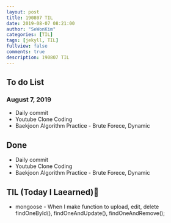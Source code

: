 ```yaml
---
layout: post
title: 190807 TIL
date: 2019-08-07 08:21:00
author: "SeWonKim"
categories: [TIL]
tags: [jekyll, TIL]
fullview: false
comments: true
description: 190807 TIL
---
```



## To do List 
### August 7, 2019
* Daily commit
* Youtube Clone Coding
* Baekjoon Algorithm Practice - Brute Forece, Dynamic


## Done 
* Daily commit
* Youtube Clone Coding
* Baekjoon Algorithm Practice - Brute Forece, Dynamic


## TIL (Today I Laearned)🤔
* mongoose - When I make function to upload, edit, delete    
findOneById(), findOneAndUpdate(), findOneAndRemove();
